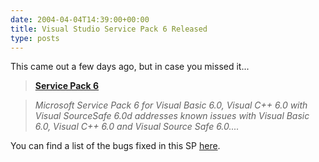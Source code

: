 ```yaml
---
date: 2004-04-04T14:39:00+00:00
title: Visual Studio Service Pack 6 Released
type: posts
---
```

This came out a few days ago, but in case you missed it...

> **[Service Pack 6](http://msdn.microsoft.com/vstudio/downloads/updates/sp/vs6/sp6/default.aspx)**

> _Microsoft Service Pack 6 for Visual Basic 6.0, Visual C++ 6.0 with Visual SourceSafe 6.0d addresses known issues with Visual Basic 6.0, Visual C++ 6.0 and Visual Source Safe 6.0...._

You can find a list of the bugs fixed in this SP [here](http://support.microsoft.com/default.aspx?scid=kb;en-us;834001).
